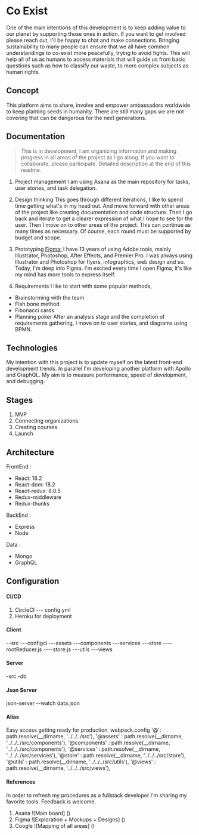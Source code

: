 # Co Exist

One of the main intentions of this development is to keep adding value to our planet by supporting those ones in action. If you want to get involved please reach out, I'll be happy to chat and make connections. Bringing sustainability to many people can ensure that we all have common understandings to co-exist more peacefully, trying to avoid fights. This will help all of us as humans to access materials that will guide us from basic questions such as how to classify our waste, to more complex subjects as human rights.

## Concept
This platform aims to share, involve and empower ambassadors worldwide to keep planting seeds in humanity. There are still many gaps we are not covering that can be dangerous for the next generations.

## Documentation
> This is in development, I am organizing information and making progress in all areas of the project as I go along. If you want to collaborate, please participate.
> Detailed description at the end of this readme.

1. Project management 
I am using Asana as the main repository for tasks, user stories, and task delegation.

2. Design thinking 
This goes through different iterations, I like to spend time getting what's in my head out. And move forward with other areas of the project like creating documentation and code structure. Then I go back and iterate to get a clearer expression of what I hope to see for the user. Then I move on to other areas of the project. This can continue as many times as necessary. Of course, each round must be supported by budget and scope.

3. Prototyping
[Figma:](https://www.figma.com/file/rokr9nLkQuJ2lEihFOhkkb/CO-EXIST?node-id=0%3A1&t=nImrz5aeo4WGxIUA-1)
I have 13 years of using Adobe tools, mainly Illustrator, Photoshop, After Effects, and Premier Pro. I was always using Illustrator and Photoshop for flyers, infographics, web design and so. Today, I'm deep into Figma. I'm excited every time I open Figma, it's like my mind has more tools to express itself.

4. Requirements
I like to start with some popular methods, 
- Brainstorming with the team
- Fish bone method
- Fibonacci cards
- Planning poker
After an analysis stage and the completion of requirements gathering, I move on to user stories, and diagrams using BPMN.

## Technologies
My intention with this project is to update myself on the latest front-end development trends. In parallel I'm developing another platform with Apollo and GraphQL. My aim is to measure performance, speed of development, and debugging.

## Stages
1. MVP
2. Connecting organizations
3. Creating courses
4. Launch

## Architecture

FrontEnd :
- React: 18.2
- React-dom: 18.2
- React-redux: 8.0.5
- Redux-middleware
- Redux-thunks

BackEnd :
- Express
- Node

Data :
- Mongo
- GraphQL

## Configuration

#### CI/CD
1. CircleCI
--- config.yml
2. Heroku for deployment

#### Client
--src
---configci
---assets
---components
---services
---store
----rootReducer.js
----store.js
---utils
---views

#### Server
-src
-db

#### Json Server
json-server --watch data.json

#### Alias
Easy access getting ready for production, webpack.config
'@': path.resolve(__dirname, '../../../src'),
'@assets' : path.resolve(__dirname, '../../../src/components'),
'@components' : path.resolve(__dirname, '../../../src/components'),
'@services' : path.resolve(__dirname, '../../../src/services'),
'@store' : path.resolve(__dirname, '../../../src/store'),
'@utils' : path.resolve(__dirname, '../../../src/utils'),
'@views' : path.resolve(__dirname, '../../../src/views'),

#### References
In order to refresh my procedures as a fullstack developer I'm sharing my favorite tools. Feedback is welcome.
1. Asana
![Main board]
()
2. Figma
![Exploration + Mockups + Designs]
()
3. Coogle
![Mapping of all areas]
()
